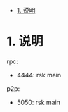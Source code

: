 <!-- TOC -->

- [1. 说明](#1-说明)

<!-- /TOC -->


# 1. 说明

rpc:
* 4444: rsk main

p2p:
* 5050: rsk main
